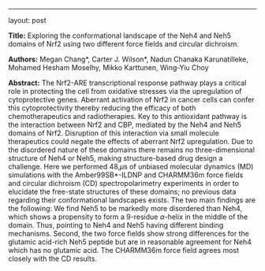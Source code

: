 ---
layout: post

<b>Title:</b>
Exploring the conformational landscape of the Neh4 and Neh5 domains of Nrf2 using two different force fields and circular dichroism.

<b>Authors:</b>
Megan Chang*, Carter J. Wilson*, Nadun Chanaka Karunatilleke, Mohamed Hesham Moselhy, Mikko Karttunen, Wing-Yiu Choy


<b>Abstract:</b>
  The Nrf2-ARE transcriptional response pathway plays a critical role in protecting the cell from oxidative stresses via the upregulation of cytoprotective genes. Aberrant activation of Nrf2 in cancer cells can confer this cytoprotectivity thereby reducing the efficacy of both chemotherapeutics and radiotherapies. Key to this antioxidant pathway is the interaction between Nrf2 and CBP, mediated by the Neh4 and Neh5 domains of Nrf2. Disruption of this interaction via small molecule therapeutics could negate the effects of aberrant Nrf2 upregulation. Due to the disordered nature of these domains there remains no three-dimensional structure of Neh4 or Neh5, making structure-based drug design a challenge. Here we performed 48\,$\mu$s of unbiased molecular dynamics (MD) simulations with the Amber99SB*-ILDNP and CHARMM36m force fields and circular dichroism (CD) spectropolarimetry experiments in order to elucidate the free-state structures of these domains; no previous data regarding their conformational landscapes exists. The two main findings are the following: We find Neh5 to be markedly more disordered than Neh4, which shows a propensity to form a 9-residue $\alpha$-helix in the middle of the domain. Thus, pointing to Neh4 and Neh5 having different binding mechanisms. Second, the two force fields show strong differences for the glutamic acid-rich Neh5 peptide but are in reasonable agreement for Neh4 which has no glutamic acid. The CHARMM36m force field agrees most closely with the CD results.
